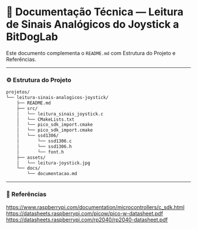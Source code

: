 # 📄 Documentação Técnica — Leitura de Sinais Analógicos do Joystick a BitDogLab

Este documento complementa o `README.md` com Estrutura do Projeto e Referências.

---

### ⚙️ Estrutura do Projeto

```bash
projetos/
└── leitura-sinais-analogicos-joystick/
    ├── README.md
    ├── src/
    │   └── leitura_sinais_joystick.c
    │   └── CMakeLists.txt
    │   └── pico_sdk_import.cmake
    │   └── pico_sdk_import.cmake
    │   └── ssd1306/
    │       └── ssd1306.c
    │       └── ssd1306.h
    │       └── font.h
    ├── assets/
    │   └── leitura-joystick.jpg
    └── docs/
        └── documentacao.md
```

---

### 🧩 Referências

https://www.raspberrypi.com/documentation/microcontrollers/c_sdk.html
https://datasheets.raspberrypi.com/picow/pico-w-datasheet.pdf
https://datasheets.raspberrypi.com/rp2040/rp2040-datasheet.pdf
